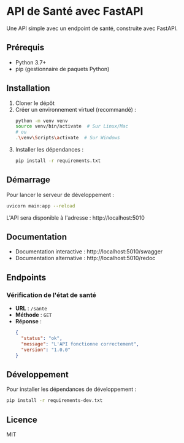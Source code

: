 # API de Santé avec FastAPI

Une API simple avec un endpoint de santé, construite avec FastAPI.

## Prérequis

- Python 3.7+
- pip (gestionnaire de paquets Python)

## Installation

1. Cloner le dépôt
2. Créer un environnement virtuel (recommandé) :
   ```bash
   python -m venv venv
   source venv/bin/activate  # Sur Linux/Mac
   # ou
   .\venv\Scripts\activate  # Sur Windows
   ```
3. Installer les dépendances :
   ```bash
   pip install -r requirements.txt
   ```

## Démarrage

Pour lancer le serveur de développement :

```bash
uvicorn main:app --reload
```

L'API sera disponible à l'adresse : http://localhost:5010

## Documentation

- Documentation interactive : http://localhost:5010/swagger
- Documentation alternative : http://localhost:5010/redoc

## Endpoints

### Vérification de l'état de santé

- **URL** : `/sante`
- **Méthode** : `GET`
- **Réponse** :
  ```json
  {
    "status": "ok",
    "message": "L'API fonctionne correctement",
    "version": "1.0.0"
  }
  ```

## Développement

Pour installer les dépendances de développement :

```bash
pip install -r requirements-dev.txt
```

## Licence

MIT
